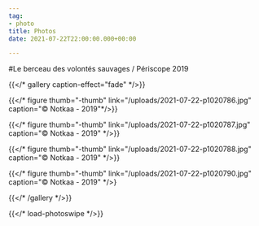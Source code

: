 ```yaml
---
tag:
- photo
title: Photos
date: 2021-07-22T22:00:00.000+00:00

---
```

\#Le berceau des volontés sauvages / Périscope 2019

{{</* gallery caption-effect="fade" */>}}

{{</* figure thumb="-thumb" link="/uploads/2021-07-22-p1020786.jpg" caption="© Notkaa - 2019"*/>}}

{{</* figure thumb="-thumb" link="/uploads/2021-07-22-p1020787.jpg" caption="© Notkaa - 2019" */>}}

{{</* figure thumb="-thumb" link="/uploads/2021-07-22-p1020788.jpg" caption="© Notkaa - 2019" */>}}

{{</* figure thumb="-thumb" link="/uploads/2021-07-22-p1020790.jpg" caption="© Notkaa - 2019" */>}

{{</* /gallery */>}}

{{</* load-photoswipe */>}}